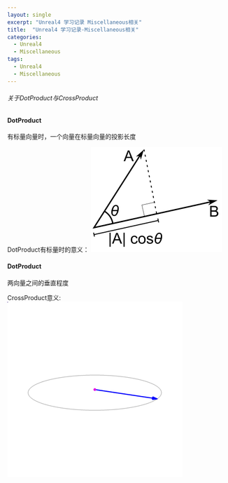 ```yaml
---
layout: single
excerpt: "Unreal4 学习记录 Miscellaneous相关"
title:  "Unreal4 学习记录-Miscellaneous相关"
categories:
  - Unreal4
  - Miscellaneous
tags:
  - Unreal4
  - Miscellaneous
---
```


###### 关于DotProduct与CrossProduct

#### DotProduct
有标量向量时，一个向量在标量向量的投影长度

DotProduct有标量时的意义：
![](/img/blog_img/Unreal/300px-Dot_Product.svg.png)

#### DotProduct
两向量之间的垂直程度

CrossProduct意义:
![](/img/blog_img/Unreal/Cross_product.gif)